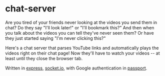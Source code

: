 # chat-server
Are you tired of your friends never looking at the videos you send them in chat? Do they say "I'll look later!" or "I'll bookmark this?" And then when you talk about the videos you can tell they've never seen them? Or have they just started saying "I'm never clicking this?"  
  
Here's a chat server that parses YouTube links and automatically plays the videos right on their chat page! Now they'll have to watch your videos -- at least until they close the browser tab.  
  
Written in [express](https://github.com/expressjs/express), [socket.io](https://github.com/socketio/socket.io), with Google authentication in [passport](https://github.com/jaredhanson/passport-google).